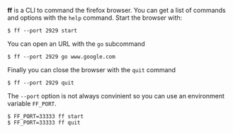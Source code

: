 
**ff** is a CLI to command the firefox browser. You can get a list of commands
and options with the `help` command. Start the browser with:

```shelltest
$ ff --port 2929 start
```

You can open an URL with the `go` subcommand

```shelltest
$ ff --port 2929 go www.google.com
```

Finally you can close the browser with the `quit` command

```shelltest
$ ff --port 2929 quit
```

The `--port` option is not always convinient so you can use an environment variable `FF_PORT`.

```shelltest
$ FF_PORT=33333 ff start
$ FF_PORT=33333 ff quit
```
